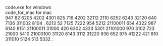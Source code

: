code.exe for windows<br>
code_for_mac for mac<br>
947 82 6205 4202  4301 825  716  4202 32112 2110 6252 6243 32120  640 7136 311002 8104 .  6213 52 7125  7222 954 5212 21100011 654  4322 987 6140  8151 21100011 31000 420 6302 4333  5301 21101000  970 3102 723 21000 5410 21000100  31120 8143 3112 31220 936 652 975 41222  421 810 311010  5124 513 5332 .
